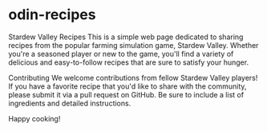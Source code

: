 # odin-recipes

Stardew Valley Recipes
This is a simple web page dedicated to sharing recipes from the popular farming simulation game, Stardew Valley. Whether you're a seasoned player or new to the game, you'll find a variety of delicious and easy-to-follow recipes that are sure to satisfy your hunger.


Contributing
We welcome contributions from fellow Stardew Valley players! If you have a favorite recipe that you'd like to share with the community, please submit it via a pull request on GitHub. Be sure to include a list of ingredients and detailed instructions.

Happy cooking!